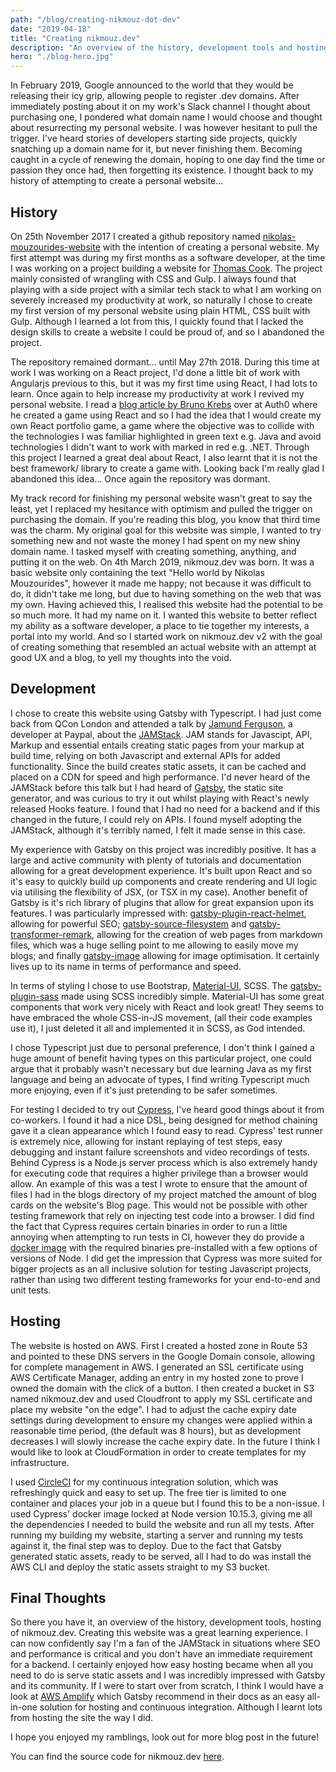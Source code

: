 ```yaml
---
path: "/blog/creating-nikmouz-dot-dev"
date: "2019-04-18"
title: "Creating nikmouz.dev"
description: "An overview of the history, development tools and hosting of nikmouz.dev"
hero: "./blog-hero.jpg"
---
```

In February 2019, Google announced to the world that they would be releasing their icy grip, allowing people to register .dev domains.
After immediately posting about it on my work's Slack channel I thought about purchasing one, I pondered what domain name I would choose and thought about resurrecting my personal website.
I was however hesitant to pull the trigger. I've heard stories of developers starting side projects, quickly snatching up a domain name for it, but never finishing them.
Becoming caught in a cycle of renewing the domain, hoping to one day find the time or passion they once had, then forgetting its existence.
I thought back to my history of attempting to create a personal website...

## History
On 25th November 2017 I created a github repository named [nikolas-mouzourides-website](https://github.com/Mouzourides/nikolas-mouzourides-website) with the intention of creating a personal website.
My first attempt was during my first months as a software developer, at the time I was working on a project building a website for [Thomas Cook](https://www.blackpepper.co.uk/projects/thomas-cook-money).
The project mainly consisted of wrangling with CSS and Gulp. I always found that playing with a side project with a similar tech stack to what I am working on 
severely increased my productivity at work, so naturally I chose to create my first version of my personal website using plain HTML, CSS built with Gulp. 
Although I learned a lot from this, I quickly found that I lacked the design skills to create a website I could be proud of, and so I abandoned the project.

The repository remained dormant... until May 27th 2018. During this time at work I was working on a React project, I'd done a little bit of work with Angularjs previous to this,
but it was my first time using React, I had lots to learn. Once again to help increase my productivity at work I revived my personal website.
I read a [blog article by Bruno Krebs](https://auth0.com/blog/developing-games-with-react-redux-and-svg-part-1/) over at Auth0 where he created a game
using React and so I had the idea that I would create my own React portfolio game, a game where the objective was to collide with the technologies I was familiar
highlighted in green text e.g. Java and avoid technologies I didn't want to work with marked in red e.g. .NET.
Through this project I learned a great deal about React, I also learnt that it is not the best framework/ library to create a game with.
Looking back I'm really glad I abandoned this idea... Once again the repository was dormant.

My track record for finishing my personal website wasn't great to say the least, yet I replaced my hesitance with optimism and pulled the trigger on purchasing the domain.
If you're reading this blog, you know that third time was the charm. My original goal for this website was simple, I wanted to try something new
and not waste the money I had spent on my new shiny domain name. I tasked myself with creating something, anything, and putting it on the web.
On 4th March 2019, nikmouz.dev was born. It was a basic website only containing the text "Hello world by Nikolas Mouzourides", however it made me happy; not because it was difficult to do, it didn't take me long,
but due to having something on the web that was my own. Having achieved this, I realised this website had the potential to be so much more.
It had my name on it. I wanted this website to better reflect my ability as a software developer, a place to tie together my interests,
a portal into my world. And so I started work on nikmouz.dev v2 with the goal of creating something that resembled an actual website
with an attempt at good UX and a blog, to yell my thoughts into the void.

## Development
I chose to create this website using Gatsby with Typescript. I had just come back from QCon London and attended a talk by [Jamund Ferguson](https://qconlondon.com/london2019/speakers/jamund-ferguson), a
developer at Paypal, about the [JAMStack](https://qconlondon.com/london2019/presentation/bringing-jamstack-enterprise).
JAM stands for Javascipt, API, Markup and essential entails creating static pages from your markup at build time, relying on both Javascript and external APIs for added functionality.
Since the build creates static assets, it can be cached and placed on a CDN for speed and high performance.
I'd never heard of the JAMStack before this talk but I had heard of [Gatsby](https://www.gatsbyjs.org/),
the static site generator, and was curious to try it out whilst playing with React's newly released Hooks feature. 
I found that I had no need for a backend and if this changed in the future, I could rely on APIs. I found myself adopting the JAMStack,
although it's terribly named, I felt it made sense in this case.

My experience with Gatsby on this project was incredibly positive. It has a large and active community with plenty of tutorials and documentation allowing for a great
development experience. It's built upon React and so it's easy to quickly build up components and create rendering and UI logic via utilising the flexibility of JSX,
(or TSX in my case). Another benefit of Gatsby is it's rich library of plugins that allow for great expansion upon its features. I was particularly impressed with:
[gatsby-plugin-react-helmet](https://www.gatsbyjs.org/packages/gatsby-plugin-react-helmet/), allowing for powerful SEO;
[gatsby-source-filesystem](https://www.gatsbyjs.org/packages/gatsby-source-filesystem/) and [gatsby-transformer-remark](https://www.gatsbyjs.org/packages/gatsby-transformer-remark/),
allowing for the creation of web pages from markdown files, which was a huge selling point to me allowing to easily move my blogs;
and finally [gatsby-image](https://www.gatsbyjs.org/packages/gatsby-image/) allowing for image optimisation. It certainly lives up to its name in terms of performance and speed.

In terms of styling I chose to use Bootstrap, [Material-UI](https://material-ui.com/), SCSS. The [gatsby-plugin-sass](https://www.gatsbyjs.org/packages/gatsby-plugin-sass/) made using SCSS incredibly simple.
Material-UI has some great components that work very nicely with React and look great!
They seems to have embraced the whole CSS-in-JS movement, (all their code examples use it), I just deleted it all and implemented it in SCSS,
as God intended.

I chose Typescript just due to personal preference, I don't think I gained a huge amount of benefit having types on this particular project,
one could argue that it probably wasn't necessary but due learning Java as my first language and being an advocate of types,
I find writing Typescript much more enjoying, even if it's just pretending to be safer sometimes.

For testing I decided to try out [Cypress](https://www.cypress.io/), I've heard good things about it from co-workers. I found it had a nice DSL, being designed 
for method chaining gave it a clean appearance which I found easy to read. Cypress' test runner is extremely nice,
allowing for instant replaying of test steps, easy debugging and instant failure screenshots and video recordings of tests.
Behind Cypress is a Node.js server process which is also extremely handy for executing code that requires a higher privilege than a browser would allow.
An example of this was a test I wrote to ensure that the amount of files I had in the blogs directory of my project matched the amount of blog cards on 
the website's Blog page. This would not be possible with other testing framework that rely on injecting test code into a browser. I did find the fact
that Cypress requires certain binaries in order to run a little annoying when attempting to run tests in CI, however they do provide a
[docker image](https://hub.docker.com/r/cypress/base) with the required binaries pre-installed with a few options of versions of Node.
I did get the impression that Cypress was more suited for bigger projects as an all inclusive solution for testing Javascript projects,
rather than using two different testing frameworks for your end-to-end and unit tests.

## Hosting
The website is hosted on AWS. First I created a hosted zone in Route 53 and pointed to these DNS servers in the Google Domain console, allowing for complete
management in AWS. I generated an SSL certificate using AWS Certificate Manager, adding an entry in my hosted zone to prove I owned the domain
with the click of a button. I then created a bucket in S3 named nikmouz.dev and used Cloudfront to apply my SSL certificate
and place my website "on the edge". I had to adjust the cache expiry date settings during development to ensure my changes were applied within
a reasonable time period, (the default was 8 hours), but as development decreases I will slowly increase the cache expiry date.
In the future I think I would like to look at CloudFormation in order to create templates for my infrastructure.

I used [CircleCI](https://circleci.com/) for my continuous integration solution, which was refreshingly quick and easy to set up. The free tier is limited to one container and places your job
in a queue but I found this to be a non-issue. I used Cypress' docker image locked at Node version 10.15.3, giving me all the dependencies I needed to build
the website and run all my tests. After running my building my website, starting a server and running my tests against it, the final step was to deploy.
Due to the fact that Gatsby generated static assets, ready to be served, all I had to do was install the AWS CLI 
and deploy the static assets straight to my S3 bucket.

## Final Thoughts
So there you have it, an overview of the history, development tools, hosting of nikmouz.dev. Creating this website was a great learning
experience. I can now confidently say I'm a fan of the JAMStack in situations where SEO and performance is critical and you don't have an immediate requirement for a backend.
I certainly enjoyed how easy hosting became when all you need to do is serve static assets and I was incredibly impressed with Gatsby and its community.
If I were to start over from scratch, I think I would have a look at
[AWS Amplify](https://aws-amplify.github.io/) which Gatsby recommend in their docs as an easy all-in-one solution for hosting and continuous integration.
Although I learnt lots from hosting the site the way I did.

I hope you enjoyed my ramblings, look out for more blog post in the future! 

You can find the source code for nikmouz.dev [here](https://github.com/Mouzourides/nikolas-mouzourides-website).